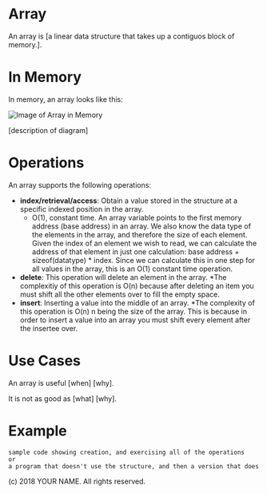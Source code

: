 # Array

An array is \[a linear data structure that takes up a contiguos block of memory.\].

# In Memory

In memory, an array looks like this:

![Image of Array in Memory](images/array_memory.png)

\[description of diagram\]

# Operations

An array supports the following operations:

* **index/retrieval/access**: Obtain a value stored in the structure at a specific indexed position in the array.
  * O(1), constant time. An array variable points to the first memory address (base address) in an array. We also know the data type of the elements in the array, and therefore the size of each element. Given the index of an element we wish to read, we can calculate the address of that element in just one calculation: base address + sizeof(datatype) * index. Since we can calculate this in one step for all values in the array, this is an O(1) constant time operation.
* **delete**: This operation will delete an element in the array. 
  *The complexitiy of this operation is O(n) because after deleting an item you must shift all the other elements over to fill the empty space.
* **insert**: Inserting a value into the middle of an array.
  *The complexity of this operation is O(n) n being the size of the array. This is because in order to insert a value into an array you must shift every element after the insertee over.
# Use Cases

An array is useful \[when\] \[why\].

It is not as good as \[what] \[why].

# Example

```
sample code showing creation, and exercising all of the operations
or
a program that doesn't use the structure, and then a version that does
```

(c) 2018 YOUR NAME. All rights reserved.
